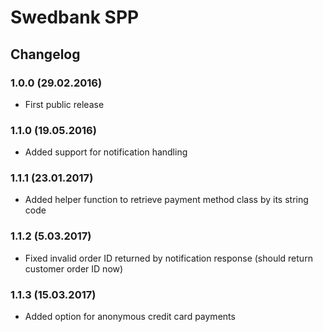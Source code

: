 # Swedbank SPP

## Changelog

### 1.0.0 (29.02.2016)
- First public release

### 1.1.0 (19.05.2016)
- Added support for notification handling

### 1.1.1 (23.01.2017)
- Added helper function to retrieve payment method class by its string code

### 1.1.2 (5.03.2017)
- Fixed invalid order ID returned by notification response (should return customer order ID now)

### 1.1.3 (15.03.2017)
- Added option for anonymous credit card payments
